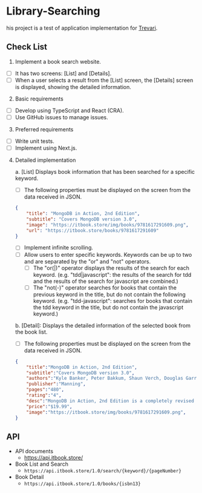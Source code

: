 # Library-Searching
his project is a test of application implementation for [Trevari](https://m.trevari.co.kr/).


## Check List
1. Implement a book search website.
- [ ] It has two screens: [List] and [Details].
- [ ] When a user selects a result from the [List] screen, the [Details] screen is displayed, showing the detailed information.
2. Basic requirements
- [ ] Develop using TypeScript and React (CRA).
- [ ] Use GitHub issues to manage issues.
3. Preferred requirements
- [ ] Write unit tests.
- [ ] Implement using Next.js.
4. Detailed implementation
    
    a. [List] Displays book information that has been searched for a specific keyword.
    - [ ] The following properties must be displayed on the screen from the data received in JSON.
    ```JSON
    {
        "title": "MongoDB in Action, 2nd Edition",
        "subtitle": "Covers MongoDB version 3.0",
        "image": "https://itbook.store/img/books/9781617291609.png",
        "url": "https://itbook.store/books/9781617291609"
    }
    ```
    - [ ] Implement infinite scrolling.
    - [ ] Allow users to enter specific keywords. Keywords can be up to two and are separated by the "or" and "not" operators.
        - [ ] The "or(|)" operator displays the results of the search for each keyword. (e.g. "tdd|javascript": the results of the search for tdd and the results of the search for javascript are combined.)
        - [ ] The "not(-)" operator searches for books that contain the previous keyword in the title, but do not contain the following keyword. (e.g. "tdd-javascript": searches for books that contain the tdd keyword in the title, but do not contain the javascript keyword.)
    
    b. [Detail]: Displays the detailed information of the selected book from the book list.
    - [ ] The following properties must be displayed on the screen from the data received in JSON.
    ```JSON
    {
	    "title":"MongoDB in Action, 2nd Edition",
	    "subtitle":"Covers MongoDB version 3.0",
	    "authors":"Kyle Banker, Peter Bakkum, Shaun Verch, Douglas Garrett, Tim Hawkins",
	    "publisher":"Manning",
	    "pages":"480",
	    "rating":"4",
	    "desc":"MongoDB in Action, 2nd Edition is a completely revised and updated version. It introduces MongoDB 3.0 and the document-oriented database model. This perfectly paced book gives you both the big picture you'll need as a developer and enough low-level detail to satisfy system engineers.MongoDB in ...",
	    "price":"$19.99",
	    "image":"https://itbook.store/img/books/9781617291609.png",
    }
    ```
## API
- API documents
    - https://api.itbook.store/
- Book List and Search
    - `https://api.itbook.store/1.0/search/{keyword}/{pageNumber}`
- Book Detail
    - `https://api.itbook.store/1.0/books/{isbn13}`